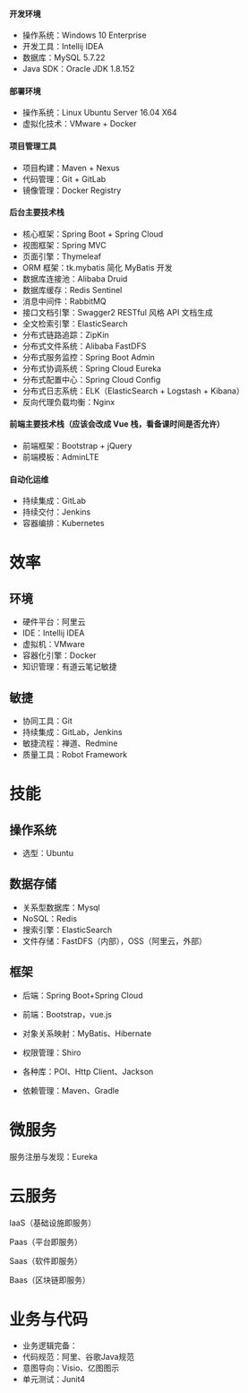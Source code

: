 #### 开发环境

- 操作系统：Windows 10 Enterprise
- 开发工具：Intellij IDEA
- 数据库：MySQL 5.7.22
- Java SDK：Oracle JDK 1.8.152

#### 部署环境

- 操作系统：Linux Ubuntu Server 16.04 X64
- 虚拟化技术：VMware + Docker

#### 项目管理工具

- 项目构建：Maven + Nexus
- 代码管理：Git + GitLab
- 镜像管理：Docker Registry

#### 后台主要技术栈

- 核心框架：Spring Boot + Spring Cloud
- 视图框架：Spring MVC
- 页面引擎：Thymeleaf
- ORM 框架：tk.mybatis 简化 MyBatis 开发
- 数据库连接池：Alibaba Druid
- 数据库缓存：Redis Sentinel
- 消息中间件：RabbitMQ
- 接口文档引擎：Swagger2 RESTful 风格 API 文档生成
- 全文检索引擎：ElasticSearch
- 分布式链路追踪：ZipKin
- 分布式文件系统：Alibaba FastDFS
- 分布式服务监控：Spring Boot Admin
- 分布式协调系统：Spring Cloud Eureka
- 分布式配置中心：Spring Cloud Config
- 分布式日志系统：ELK（ElasticSearch + Logstash + Kibana）
- 反向代理负载均衡：Nginx

#### 前端主要技术栈（应该会改成 Vue 栈，看备课时间是否允许）

- 前端框架：Bootstrap + jQuery
- 前端模板：AdminLTE

#### 自动化运维

- 持续集成：GitLab
- 持续交付：Jenkins
- 容器编排：Kubernetes





# 效率

## 环境

- 硬件平台：阿里云
- IDE：Intellij IDEA
- 虚拟机：VMware
- 容器化引擎：Docker
- 知识管理：有道云笔记敏捷



## 敏捷

- 协同工具：Git
- 持续集成：GitLab，Jenkins
- 敏捷流程：禅道、Redmine
- 质量工具：Robot Framework



# 技能

## 操作系统

- 选型：Ubuntu

## 数据存储

- 关系型数据库：Mysql
- NoSQL：Redis
- 搜索引擎：ElasticSearch
- 文件存储：FastDFS（内部），OSS（阿里云，外部）

## 框架

- 后端：Spring Boot+Spring Cloud

- 前端：Bootstrap，vue.js
- 对象关系映射：MyBatis、Hibernate
- 权限管理：Shiro
- 各种库：POI、Http Client、Jackson
- 依赖管理：Maven、Gradle



# 微服务

服务注册与发现：Eureka

# 云服务

IaaS（基础设施即服务）

Paas（平台即服务）

Saas（软件即服务）

Baas（区块链即服务）



# 业务与代码

- 业务逻辑完备：
- 代码规范：阿里、谷歌Java规范
- 意图导向：Visio、亿图图示
- 单元测试：Junit4

